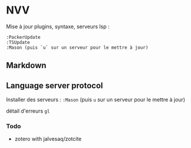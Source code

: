 # NVV

Mise à jour plugins, syntaxe, serveurs lsp :

    :PackerUpdate 
    :TSUpdate
    :Mason (puis `u` sur un serveur pour le mettre à jour)

## Markdown


## Language server protocol

Installer des serveurs : `:Mason` (puis `u` sur un serveur pour le mettre à jour)

détail d'erreurs `gl`

### Todo

* zotero with jalvesaq/zotcite
